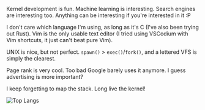 Kernel development is fun. Machine learning is interesting. Search engines are interesting too. Anything can be interesting if you're interested in it :P

I don't care which language I'm using, as long as it's C (I've also been trying out Rust). Vim is the only usable text editor (I tried using VSCodium with Vim shortcuts, it just can't beat pure Vim).

UNIX is nice, but not perfect. `spawn()` > `exec()`/`fork()`, and a lettered VFS is simply the clearest.

Page rank is very cool. Too bad Google barely uses it anymore. I guess advertising is more important?

I keep forgetting to map the stack. Long live the kernel!

![Top Langs](https://github-readme-stats.vercel.app/api/top-langs/?username=UnmappedStack&theme=tokyonight)
